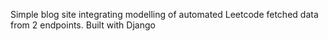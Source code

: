 Simple blog site integrating modelling of automated Leetcode fetched data from 2 endpoints.
Built with Django 
